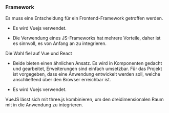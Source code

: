 ### Framework

Es muss eine Entscheidung für ein Frontend-Framework getroffen werden.

- Es wird Vuejs verwendet.

- Die Verwendung eines JS-Frameworks hat mehrere Vorteile, daher ist es sinnvoll, es von Anfang an zu integrieren.

Die Wahl fiel auf Vue und React

- Beide bieten einen ähnlichen Ansatz. Es wird in Komponenten gedacht und gearbeitet, Erweiterungen sind einfach umsetzbar.
Für das Projekt ist vorgegeben, dass eine Anwendung entwickelt werden soll, welche anschließend über den Browser erreichbar ist.

- Es wird Vuejs verwendet.

VueJS lässt  sich  mit three.js kombinieren, um den dreidimensionalen Raum mit in die Anwendung zu integrieren.